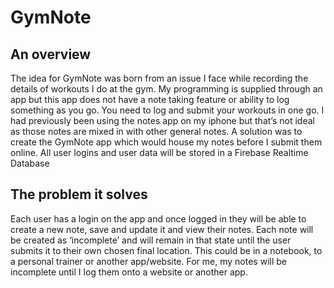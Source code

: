 # GymNote
 
## An overview
The idea for GymNote was born from an issue I face while recording the details of workouts I do at the gym. My programming is supplied through an app but this app does not have a note taking feature or ability to log something as you go. You need to log and submit your workouts in one go. I had previously been using the notes app on my iphone but that’s not ideal as those notes are mixed in with other general notes.
A solution was to create the GymNote app which would house my notes before I submit them online. 
All user logins and user data will be stored in a Firebase Realtime Database

## The problem it solves
Each user has a login on the app and once logged in they will be able to create a new note, save and update it and view their notes. Each note will be created as ‘incomplete’ and will remain in that state until the user submits it to their own chosen final location. This could be in a notebook, to a personal trainer or another app/website. 
For me, my notes will be incomplete until I log them onto a website or another app.
